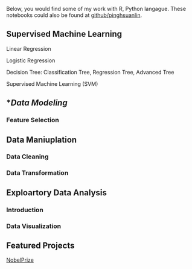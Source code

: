 Below, you would find some of my work with R, Python langague. These notebooks could also be found at [github/pinghsuanlin](https://github.com/Pinghsuanlin/).
## **Supervised Machine Learning**

Linear Regression

Logistic Regression

Decision Tree: Classification Tree, Regression Tree, Advanced Tree

Supervised Machine Learning (SVM)



## **Data Modeling*

### Feature Selection


## **Data Maniuplation**

### Data Cleaning

### Data Transformation

## **Exploartory Data Analysis**

### Introduction
### Data Visualization

## Featured Projects
[NobelPrize](NobelPrize\NobelPrize.md)